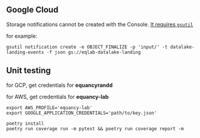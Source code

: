 ## Google Cloud

Storage notifications cannot be created with the Console. [It requires `gsutil`](https://cloud.google.com/storage/docs/reporting-changes#enabling)

for example:

```shell
gsutil notification create -e OBJECT_FINALIZE -p 'input/' -t datalake-landing-events -f json gs://eqlab-datalake-landing
```

## Unit testing

for GCP, get credentials for **equancyrandd**

for AWS, get credentials for **equancy-lab**

```shell
export AWS_PROFILE='equancy-lab'
export GOOGLE_APPLICATION_CREDENTIALS='path/to/key.json'

poetry install
poetry run coverage run -m pytest && poetry run coverage report -m
```